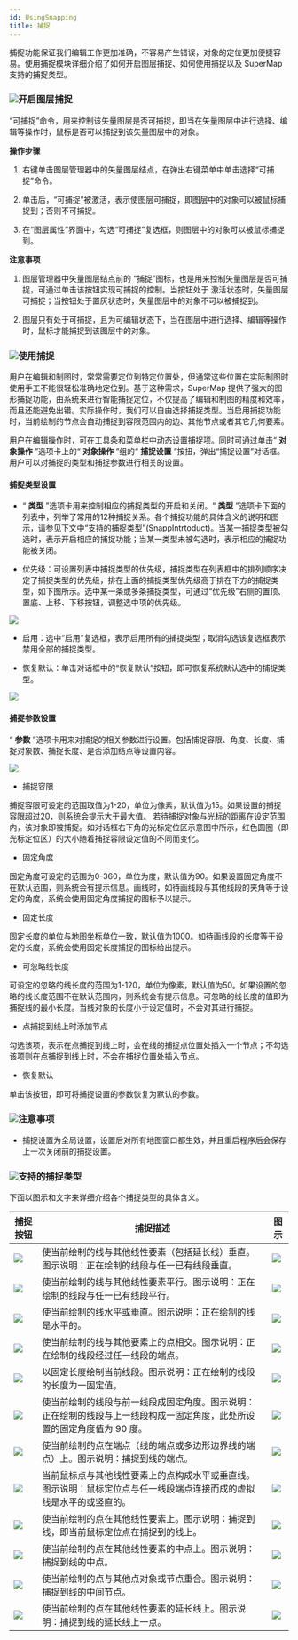 ```yaml
---
id: UsingSnapping
title: 捕捉  
---  
```

捕捉功能保证我们编辑工作更加准确，不容易产生错误，对象的定位更加便捷容易。使用捕捉模块详细介绍了如何开启图层捕捉、如何使用捕捉以及 SuperMap
支持的捕捉类型。



### ![](../../../img/read.gif)开启图层捕捉



“可捕捉”命令，用来控制该矢量图层是否可捕捉，即当在矢量图层中进行选择、编辑等操作时，鼠标是否可以捕捉到该矢量图层中的对象。



**操作步骤**



1. 右键单击图层管理器中的矢量图层结点，在弹出右键菜单中单击选择“可捕捉”命令。

2. 单击后，“可捕捉”被激活，表示使图层可捕捉，即图层中的对象可以被鼠标捕捉到；否则不可捕捉。

3. 在“图层属性”界面中，勾选“可捕捉”复选框，则图层中的对象可以被鼠标捕捉到。



**注意事项**



1. 图层管理器中矢量图层结点前的 “捕捉”图标，也是用来控制矢量图层是否可捕捉，可通过单击该按钮实现可捕捉的控制。当按钮处于
激活状态时，矢量图层可捕捉；当按钮处于置灰状态时，矢量图层中的对象不可以被捕捉到。

2. 图层只有处于可捕捉，且为可编辑状态下，当在图层中进行选择、编辑等操作时，鼠标才能捕捉到该图层中的对象。



### ![](../../../img/read.gif)使用捕捉



用户在编辑和制图时，常常需要定位到特定位置处，但通常这些位置在实际制图时使用手工不能很轻松准确地定位到。基于这种需求，SuperMap
提供了强大的图形捕捉功能，由系统来进行智能捕捉定位，不仅提高了编辑和制图的精度和效率，而且还能避免出错。实际操作时，我们可以自由选择捕捉类型。当启用捕捉功能时，当前绘制的节点会自动捕捉到容限范围内的边、其他节点或者其它几何要素。



用户在编辑操作时，可在工具条和菜单栏中动态设置捕捉项。同时可通过单击“ **对象操作** ”选项卡上的“ **对象操作** ”组的“ **捕捉设置**
”按扭，弹出“捕捉设置”对话框。用户可以对捕捉的类型和捕捉参数进行相关的设置。



#### 捕捉类型设置



* “ **类型** ”选项卡用来控制相应的捕捉类型的开启和关闭。“ **类型**
”选项卡下面的列表中，列举了常用的12种捕捉关系。各个捕捉功能的具体含义的说明和图示，请参见下文中“支持的捕捉类型”(SnappIntrtoduct)。当某一捕捉类型被勾选时，表示开启相应的捕捉功能；当某一类型未被勾选时，表示相应的捕捉功能被关闭。

* 优先级：可设置列表中捕捉类型的优先级，捕捉类型在列表框中的排列顺序决定了捕捉类型的优先级，排在上面的捕捉类型优先级高于排在下方的捕捉类型，如下图所示。选中某一条或多条捕捉类型，可通过“优先级”右侧的置顶、置底、上移、下移按钮，调整选中项的优先级。

![](img/SnappPriority.png)  
 
* 启用：选中“启用”复选框，表示启用所有的捕捉类型；取消勾选该复选框表示禁用全部的捕捉类型。

* 恢复默认：单击对话框中的“恢复默认”按钮，即可恢复系统默认选中的捕捉类型。

![](img/SnappSetting1.png)  


#### 捕捉参数设置



“ **参数** ”选项卡用来对捕捉的相关参数进行设置。包括捕捉容限、角度、长度、捕捉对象数、捕捉长度、是否添加结点等设置内容。



![](img/SnappSetting2.png)  

* 捕捉容限



捕捉容限可设定的范围取值为1-20，单位为像素，默认值为15。如果设置的捕捉容限超过20，则系统会提示大于最大值。
若待捕捉对象与光标的距离在设定范围内，该对象即被捕捉。如对话框右下角的光标定位区示意图中所示，红色圆圈（即光标定位区）的大小随着捕捉容限设定值的不同而变化。



* 固定角度




固定角度可设定的范围为0-360，单位为度，默认值为90。如果设置固定角度不在默认范围，则系统会有提示信息。画线时，如待画线段与其他线段的夹角等于设定的角度，系统会使用固定角度捕捉的图标予以提示。



* 固定长度



固定长度的单位与地图坐标单位一致，默认值为1000。如待画线段的长度等于设定的长度，系统会使用固定长度捕捉的图标给出提示。



* 可忽略线长度




可设定的忽略的线长度的范围为1-120，单位为像素，默认值为50。如果设置的忽略的线长度范围不在默认范围内，则系统会有提示信息。可忽略的线长度的值即为捕捉线的最小长度。当线对象的长度小于设定值时，不会对其进行捕捉。



* 点捕捉到线上时添加节点



勾选该项，表示在点捕捉到线上时，会在线的捕捉点位置处插入一个节点；不勾选该项则在点捕捉到线上时，不会在捕捉位置处插入节点。



* 恢复默认



单击该按钮，即可将捕捉设置的参数恢复为默认的参数。



### ![](../../../img/note.png)注意事项



* 捕捉设置为全局设置，设置后对所有地图窗口都生效，并且重启程序后会保存上一次关闭前的捕捉设置。



### ![](../../../img/note.png)支持的捕捉类型



下面以图示和文字来详细介绍各个捕捉类型的具体含义。



捕捉按钮 | 捕捉描述 | 图示  
---|---|---  
![](img/VerticalLine.png) |使当前绘制的线与其他线性要素（包括延长线）垂直。图示说明：正在绘制的线段与任一已有线段垂直。| ![](img/VerticalLinePic.png)   
 ![](img/Parallel.png) |使当前绘制的线与其他线性要素平行。图示说明：正在绘制的线段与任一已有线段平行。| ![](img/ParallelPic.png)  
![](img/Horizontal.png) |使当前绘制的线水平或垂直。图示说明：正在绘制的线是水平的。| ![](img/HorizontalPic.png)  
![](img/IntersetPoint.png) |使当前绘制的线与其他要素上的点相交。图示说明：正在绘制的线段经过任一线段的端点。| ![](img/IntersetPointPic.png)  
![](img/FixedLength.png) |以固定长度绘制当前线段。图示说明：正在绘制的线段的长度为一固定值。| ![](img/FixedLengthPic.png)  
![](img/FixedAngle.png) |使当前绘制的线段与前一线段成固定角度。图示说明：正在绘制的线段与上一线段构成一固定角度，此处所设置的固定角度值为 90 度。| ![](img/FixedAnglePic.png)  
![](img/SnappPoint.png) |使当前绘制的点在端点（线的端点或多边形边界线的端点）上。图示说明：捕捉到线的端点。| ![](img/SnappPointPic.png)  
![](img/HorVIntersetPoint.png) |当前鼠标点与其他线性要素上的点构成水平或垂直线。图示说明：鼠标定位点与任一线段端点连接而成的虚拟线是水平的或竖直的。| ![](img/HorVIntersetPointPic.png)  
![](img/OnLine.png) |使当前绘制的点在其他线性要素上。图示说明：捕捉到线，即当前鼠标定位点在捕捉到的线上。| ![](img/OnLinePic.png)  
![](img/MiddlePoint.png) |使当前绘制的点在其他线性要素的中点上。图示说明：捕捉到线的中点。| ![](img/MiddlePointPic.png)  
![](img/IntersectVertex.png) |使当前绘制的点与其他点对象或节点重合。图示说明：捕捉到线的中间节点。| ![](img/IntersectVertexPic.png)  
![](img/OnExtendLine.png) |使当前绘制的点在其他线性要素的延长线上。图示说明：捕捉到线的延长线上一点。| ![](img/OnExtendLinePic.png)  



